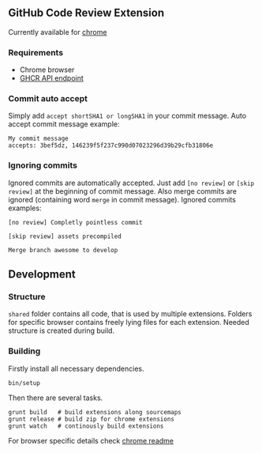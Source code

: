 ## GitHub Code Review Extension

Currently available for [chrome](source/chrome/README.md)

### Requirements
  - Chrome browser
  - [GHCR API endpoint](https://github.com/monterail/ghcr-api)

### Commit auto accept

Simply add `accept shortSHA1 or longSHA1` in your commit message.
Auto accept commit message example:
```
My commit message
accepts: 3bef5dz, 146239f5f237c990d07023296d39b29cfb31806e
```

### Ignoring commits

Ignored commits are automatically accepted.
Just add `[no review]` or `[skip review]` at the beginning of commit message.
Also merge commits are ignored (containing word `merge` in commit message).
Ignored commits examples:
```
[no review] Completly pointless commit
```
```
[skip review] assets precompiled
```
```
Merge branch awesome to develop
```

## Development

### Structure

`shared` folder contains all code, that is used by multiple extensions.
Folders for specific browser contains freely lying files for each
extension. Needed structure is created during build.

### Building

Firstly install all necessary dependencies.
```
bin/setup
```

Then there are several tasks.
```
grunt build   # build extensions along sourcemaps
grunt release # build zip for chrome extensions
grunt watch   # continously build extensions
```

For browser specific details check [chrome readme](source/chrome/README.md)
